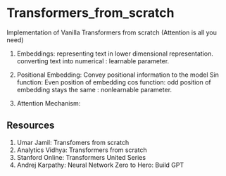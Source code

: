 # Transformers_from_scratch
Implementation of Vanilla Transformers from scratch (Attention is all you need)

1. Embeddings: representing text in lower dimensional representation.
   converting text into numerical : learnable parameter.

2. Positional Embedding: Convey positional information to the model
   Sin function: Even position of embedding
   cos function: odd position of embedding
   stays the same : nonlearnable parameter.

3. Attention Mechanism:


## Resources 
1. Umar Jamil: Transfomers from scratch
2. Analytics Vidhya: Transformers from scratch
3. Stanford Online: Transformers United Series 
4. Andrej Karpathy: Neural Network Zero to Hero: Build GPT
